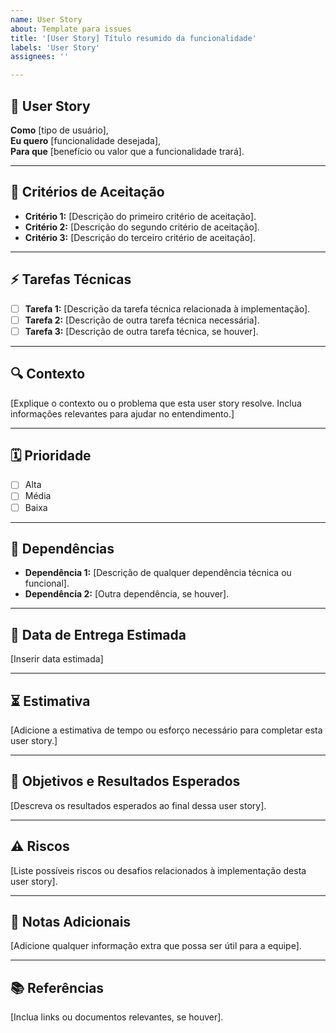 ```yaml
---
name: User Story
about: Template para issues
title: '[User Story] Título resumido da funcionalidade'
labels: 'User Story'
assignees: ''

---
```


## 📝 User Story
**Como** [tipo de usuário],  
**Eu quero** [funcionalidade desejada],  
**Para que** [benefício ou valor que a funcionalidade trará].

---

## 🧩 Critérios de Aceitação
- **Critério 1:** [Descrição do primeiro critério de aceitação].
- **Critério 2:** [Descrição do segundo critério de aceitação].
- **Critério 3:** [Descrição do terceiro critério de aceitação].

---

## ⚡ Tarefas Técnicas
- [ ] **Tarefa 1:** [Descrição da tarefa técnica relacionada à implementação].
- [ ] **Tarefa 2:** [Descrição de outra tarefa técnica necessária].
- [ ] **Tarefa 3:** [Descrição de outra tarefa técnica, se houver].

---

## 🔍 Contexto
[Explique o contexto ou o problema que esta user story resolve. Inclua informações relevantes para ajudar no entendimento.]

---

## 🗓️ Prioridade
- [ ] Alta  
- [ ] Média  
- [ ] Baixa  

---

## 🔗 Dependências
- **Dependência 1:** [Descrição de qualquer dependência técnica ou funcional].  
- **Dependência 2:** [Outra dependência, se houver].

---

## 📅 Data de Entrega Estimada
[Inserir data estimada]

---

## ⏳ Estimativa
[Adicione a estimativa de tempo ou esforço necessário para completar esta user story.]

---

## 🎯 Objetivos e Resultados Esperados
[Descreva os resultados esperados ao final dessa user story].

---

## ⚠️ Riscos
[Liste possíveis riscos ou desafios relacionados à implementação desta user story].

---

## 📝 Notas Adicionais
[Adicione qualquer informação extra que possa ser útil para a equipe].

---

## 📚 Referências
[Inclua links ou documentos relevantes, se houver].
